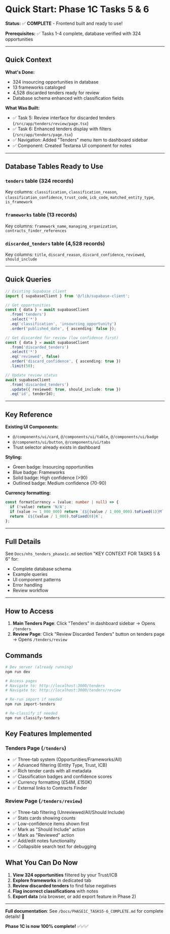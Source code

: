 # Quick Start: Phase 1C Tasks 5 & 6

**Status:** ✅ **COMPLETE** - Frontend built and ready to use!

**Prerequisites:** ✅ Tasks 1-4 complete, database verified with 324 opportunities

---

## Quick Context

**What's Done:**
- 324 insourcing opportunities in database
- 13 frameworks cataloged
- 4,528 discarded tenders ready for review
- Database schema enhanced with classification fields

**What Was Built:**
- ✅ Task 5: Review interface for discarded tenders (`/src/app/tenders/review/page.tsx`)
- ✅ Task 6: Enhanced tenders display with filters (`/src/app/tenders/page.tsx`)
- ✅ Navigation: Added "Tenders" menu item to dashboard sidebar
- ✅ Component: Created Textarea UI component for notes

---

## Database Tables Ready to Use

### `tenders` table (324 records)
Key columns: `classification`, `classification_reason`, `classification_confidence`, `trust_code`, `icb_code`, `matched_entity_type`, `is_framework`

### `frameworks` table (13 records)
Key columns: `framework_name`, `managing_organization`, `contracts_finder_references`

### `discarded_tenders` table (4,528 records)
Key columns: `title`, `discard_reason`, `discard_confidence`, `reviewed`, `should_include`

---

## Quick Queries

```typescript
// Existing Supabase client
import { supabaseClient } from '@/lib/supabase-client';

// Get opportunities
const { data } = await supabaseClient
  .from('tenders')
  .select('*')
  .eq('classification', 'insourcing_opportunity')
  .order('published_date', { ascending: false });

// Get discarded for review (low confidence first)
const { data } = await supabaseClient
  .from('discarded_tenders')
  .select('*')
  .eq('reviewed', false)
  .order('discard_confidence', { ascending: true })
  .limit(50);

// Update review status
await supabaseClient
  .from('discarded_tenders')
  .update({ reviewed: true, should_include: true })
  .eq('id', tenderId);
```

---

## Key Reference

**Existing UI Components:**
- `@/components/ui/card`, `@/components/ui/table`, `@/components/ui/badge`
- `@/components/ui/button`, `@/components/ui/tabs`
- Trust selector already exists in dashboard

**Styling:**
- Green badge: Insourcing opportunities
- Blue badge: Frameworks
- Solid badge: High confidence (>90)
- Outlined badge: Medium confidence (70-90)

**Currency formatting:**
```typescript
const formatCurrency = (value: number | null) => {
  if (!value) return 'N/A';
  if (value >= 1_000_000) return `£${(value / 1_000_000).toFixed(1)}M`;
  return `£${(value / 1_000).toFixed(0)}K`;
};
```

---

## Full Details

See `Docs/nhs_tenders_phase1c.md` section "KEY CONTEXT FOR TASKS 5 & 6" for:
- Complete database schema
- Example queries
- UI component patterns
- Error handling
- Review workflow

---

## How to Access

1. **Main Tenders Page**: Click "Tenders" in dashboard sidebar → Opens `/tenders`
2. **Review Page**: Click "Review Discarded Tenders" button on tenders page → Opens `/tenders/review`

## Commands

```bash
# Dev server (already running)
npm run dev

# Access pages
# Navigate to: http://localhost:3000/tenders
# Navigate to: http://localhost:3000/tenders/review

# Re-run import if needed
npm run import-tenders

# Re-classify if needed
npm run classify-tenders
```

## Key Features Implemented

### Tenders Page (`/tenders`)
- ✅ Three-tab system (Opportunities/Frameworks/All)
- ✅ Advanced filtering (Entity Type, Trust, ICB)
- ✅ Rich tender cards with all metadata
- ✅ Classification badges and confidence scores
- ✅ Currency formatting (£54M, £150K)
- ✅ External links to Contracts Finder

### Review Page (`/tenders/review`)
- ✅ Three-tab filtering (Unreviewed/All/Should Include)
- ✅ Stats cards showing counts
- ✅ Low-confidence items shown first
- ✅ Mark as "Should Include" action
- ✅ Mark as "Reviewed" action
- ✅ Add/edit notes functionality
- ✅ Collapsible search text for debugging

## What You Can Do Now

1. **View 324 opportunities** filtered by your Trust/ICB
2. **Explore frameworks** in dedicated tab
3. **Review discarded tenders** to find false negatives
4. **Flag incorrect classifications** with notes
5. **Export data** (via browser, or add export feature in Phase 2)

---

**Full documentation**: See `/Docs/PHASE1C_TASKS5-6_COMPLETE.md` for complete details! 🚀

**Phase 1C is now 100% complete!** ✅✅✅
